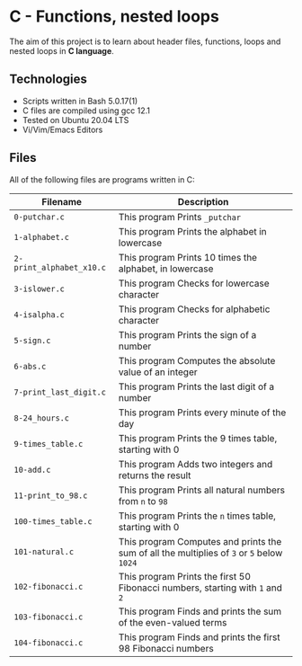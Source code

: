 # C - Functions, nested loops

The aim of this project is to learn about header files, functions, loops and nested loops in **C language**.

## Technologies
* Scripts written in Bash 5.0.17(1)
* C files are compiled using gcc 12.1
* Tested on Ubuntu 20.04 LTS
* Vi/Vim/Emacs Editors

## Files
All of the following files are programs written in C:

| Filename | Description |
| -------- | ----------- |
| `0-putchar.c` | This program Prints `_putchar` |
| `1-alphabet.c` | This program Prints the alphabet in lowercase |
| `2-print_alphabet_x10.c` | This program Prints 10 times the alphabet, in lowercase |
| `3-islower.c` | This program Checks for lowercase character |
| `4-isalpha.c` | This program Checks for alphabetic character |
| `5-sign.c` | This program Prints the sign of a number |
| `6-abs.c` | This program Computes the absolute value of an integer |
| `7-print_last_digit.c` | This program Prints the last digit of a number |
| `8-24_hours.c` | This program Prints every minute of the day |
| `9-times_table.c` | This program Prints the 9 times table, starting with 0 |
| `10-add.c` | This program Adds two integers and returns the result |
| `11-print_to_98.c` | This program Prints all natural numbers from `n` to `98` |
| `100-times_table.c` | This program Prints the `n` times table, starting with 0 |
| `101-natural.c` | This program Computes and prints the sum of all the multiplies of `3` or `5` below `1024` |
| `102-fibonacci.c` | This program Prints the first 50 Fibonacci numbers, starting with `1` and `2` |
| `103-fibonacci.c` | This program Finds and prints the sum of the even-valued terms |
| `104-fibonacci.c` | This program Finds and prints the first 98 Fibonacci numbers |
